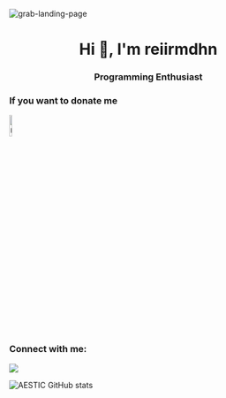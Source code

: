 ![grab-landing-page](https://itzlarsen.xyz/uploads/images/u9m4xRqQkvQf3L7F4UFeJdxrw.gif)

<h1 align="center">Hi 👋, I'm reiirmdhn</h1>
<h3 align="center">Programming Enthusiast</h3>

<h3 align="left">If you want to donate me</h3>
<p align="left">
<a href="https://sociabuzz.com/aestic/donate" target="blank"><img align="center" src="https://sociabuzz.s3.ap-southeast-1.amazonaws.com//landing-page/img/sociabuzz-logo.png" alt="reiirmdhn" height="10%" width="10%" /></a>
</p>

<h3 align="left">Connect with me:</h3>
 <p align="left"><a href="https://discordapp.com/users/359328319759450113/">
    <img src="https://img.shields.io/badge/Discord-7289DA?style=for-the-badge&logo=discord&logoColor=white"/>
 </a></p>
  
![AESTIC GitHub stats](https://github-readme-stats.vercel.app/api?username=reiirmdhn&show_icons=true&theme=github_dark)
